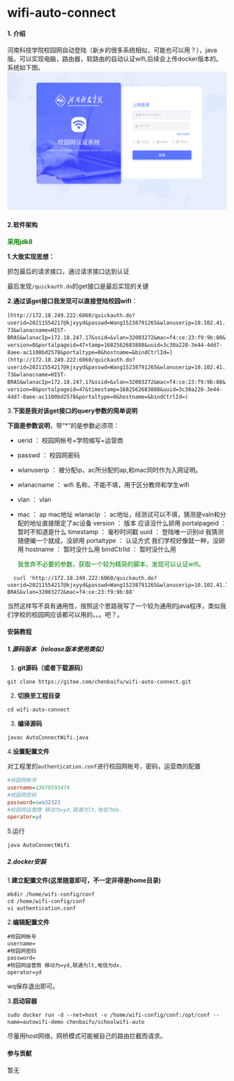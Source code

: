 # wifi-auto-connect

#### 1. 介绍

河南科技学院校园网自动登陆（新乡的很多系统相似，可能也可以用？），java版。可以实现电脑，路由器，软路由的自动认证wifi,后续会上传docker版本的。
系统如下图。
![img.png](img%2Fimg.png)
#### 2.软件架构

**<font color = green>采用jdk8</font>**

**1.大致实现思想：**

抓包最后的请求接口，通过请求接口达到认证

最后发现`/quickauth.do`的get接口是最后实现的关键

**2.通过该get接口我发现可以直接登陆校园wifi**：

`[http://172.18.249.222:6060/quickauth.do?userid=20211554217@kjxyyd&passwd=Wang15238791265&wlanuserip=10.102.41.73&wlanacname=HIST-BRAS&wlanacIp=172.18.247.17&ssid=&vlan=32003272&mac=f4:ce:23:f9:9b:88&version=0&portalpageid=47×tamp=1682562683888&uuid=3c30a228-3e44-4dd7-8aee-ac1100bd2578&portaltype=0&hostname=&bindCtrlId=](http://172.18.249.222:6060/quickauth.do?userid=20211554217@kjxyyd&passwd=Wang15238791265&wlanuserip=10.102.41.73&wlanacname=HIST-BRAS&wlanacIp=172.18.247.17&ssid=&vlan=32003272&mac=f4:ce:23:f9:9b:88&version=0&portalpageid=47&timestamp=1682562683888&uuid=3c30a228-3e44-4dd7-8aee-ac1100bd2578&portaltype=0&hostname=&bindCtrlId=)`



3.**下面是我对该get接口的query参数的简单说明**

**下面是参数说明**，带“*”的是参数必须项：

- uerid ： 校园网帐号+学院缩写+运营商

- passwd ： 校园网密码

- wlanuserip ： 被分配ip，ac所分配的ap,和mac同时作为入网证明。

- wlanacname ： wifi 名称，不能不填，用于区分教师和学生wifi

- vlan ： vlan

- mac ： ap mac地址
  wlanacIp ： ac地址，经测试可以不填，猜测是valn和分配的地址直接限定了ac设备
  version ： 版本 应该没什么卵用
  portalpageid ： 暂时不知道是什么
  timestamp ： 毫秒时间戳
  uuid ： 登陆唯一识别id 我猜测随便编一个就成，没卵用
  portaltype ： 认证方式 我们学校好像就一种，没卵用
  hostname ： 暂时没什么用
  bindCtrlId ： 暂时没什么用
  
  <font color = green>我舍弃不必要的参数，获取一个较为精简的脚本，发现可以认证wifi。</font>

```sheel
  curl 'http://172.18.249.222:6060/quickauth.do?userid=20211554217@kjxyyd&passwd=Wang15238791265&wlanuserip=10.102.41.73&wlanacname=HIST-BRAS&vlan=32003272&mac=f4:ce:23:f9:9b:88'
```

当然这样写不具有通用性，按照这个思路我写了一个较为通用的java程序，类似我们学校的校园网应该都可以用的。。。吧？。

#### 安装教程

##### 1.源码版本（release版本使用类似）

1. **git源码（或者下载源码）**

```sheel
git clone https://gitee.com/chenbaifu/wifi-auto-connect.git
```

2. **切换至工程目录**

```sheel
cd wifi-auto-connect
```

3. **编译源码**

```sheel
javac AutoConnectWifi.java
```

4.**设置配置文件**

对工程里的`authentication.conf`进行校园网帐号，密码，运营商的配置

```ini
#校园网帐号
username=13678593474
#校园网密码
password=swa32323
#校园网运营商 移动为=yd,联通为lt,电信为dx.
operator=yd
```

5.运行

```sheel
java AutoConnectWifi
```

##### 2.docker安装
1.**建立配置文件(这里随意即可，不一定非得是home目录)**
```shell
mkdir /home/wifi-config/conf
cd /home/wifi-config/conf
vi authentication.conf
```
2.**编辑配置文件**
```shell
#校园网帐号
username=
#校园网密码
password=
#校园网运营商 移动为=yd,联通为lt,电信为dx.
operator=yd
```
wq保存退出即可。  

3.**启动容器**
```shell
sudo docker run -d --net=host -v /home/wifi-config/conf:/opt/conf --name=autowifi-demo chenbaifu/schoolwifi-auto
```
尽量用host网络，网桥模式可能被自己的路由拦截而请求。
#### 参与贡献

暂无
